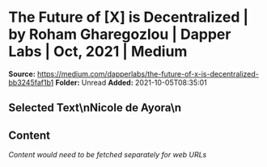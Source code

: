 # The Future of [X] is Decentralized | by Roham Gharegozlou | Dapper Labs | Oct, 2021 | Medium

**Source:** https://medium.com/dapperlabs/the-future-of-x-is-decentralized-bb3245faf1b1
**Folder:** Unread
**Added:** 2021-10-05T08:35:01


## Selected Text\nNicole de Ayora\n

## Content
*Content would need to be fetched separately for web URLs*
